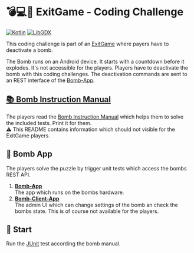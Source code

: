 # 💣💻🔨 ExitGame - Coding Challenge

[![Kotlin](https://img.shields.io/badge/Kotlin-1.3.40-blue.svg?style=flat&logo=kotlin&logoColor=white)](http://kotlinlang.org)
[![LibGDX](https://img.shields.io/badge/JUnit-5.5.1-25A162.svg)](https://junit.org/junit5/)
 
This coding challenge is part of an [ExitGame](https://github.com/TobseF/exit-game-bomb-app) where payers have to deactivate a bomb.

The Bomb runs on an Android device. It starts with a countdown before it explodes.
It's not accessible for the players. Players have to deactivate the bomb with this coding challenges.
The deactivation commands are sent to an REST interface of the [Bomb-App](https://github.com/TobseF/exit-game-bomb-app).

## [📚 Bomb Instruction Manual](https://github.com/TobseF/its-exit-game-bomb/releases/download/v0.0.1/Bomb.Instruction.Manual.pdf)
The players read the [Bomb Instruction Manual](https://github.com/TobseF/its-exit-game-bomb/releases/download/v0.0.1/Bomb.Instruction.Manual.pdf) which helps
them to solve the included tests. Print it for them.  
⚠ This README contains information which should not visible for the ExitGame players. 

## 📱 Bomb App
The players solve the puzzle by trigger unit tests which access the bombs REST API.
1. **[Bomb-App](https://github.com/TobseF/exit-game-bomb-app)**  
  The app which runs on the bombs hardware.
2. **[Bomb-Client-App](https://github.com/TobseF/bomb-client-app)**  
  The admin UI which can change settings of the bomb an check the bombs state. This is of course not available for the players.

## 🚀 Start
Run the [JUnit](https://junit.org/junit5/) test according the bomb manual.
